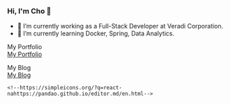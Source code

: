 ### Hi, I'm Cho 👋
- 🌱 I’m currently working as a Full-Stack Developer at Veradi Corporation.
- 🌱 I’m currently learning Docker, Spring, Data Analytics.


My Portfolio   
[My Portfolio](https://www.notion.so/Choeunhak-92451136de1042169915d356773d8f9c)

My Blog   
[My Blog](https://durumiss.tistory.com/)



    <!--https://simpleicons.org/?q=react-nahttps://pandao.github.io/editor.md/en.html-->

<!--
	![Kubernetes](https://img.shields.io/badge/-Kubernetes-eee?style=flat-square&logo=Kubernetes&logoColor=326CE5)>
